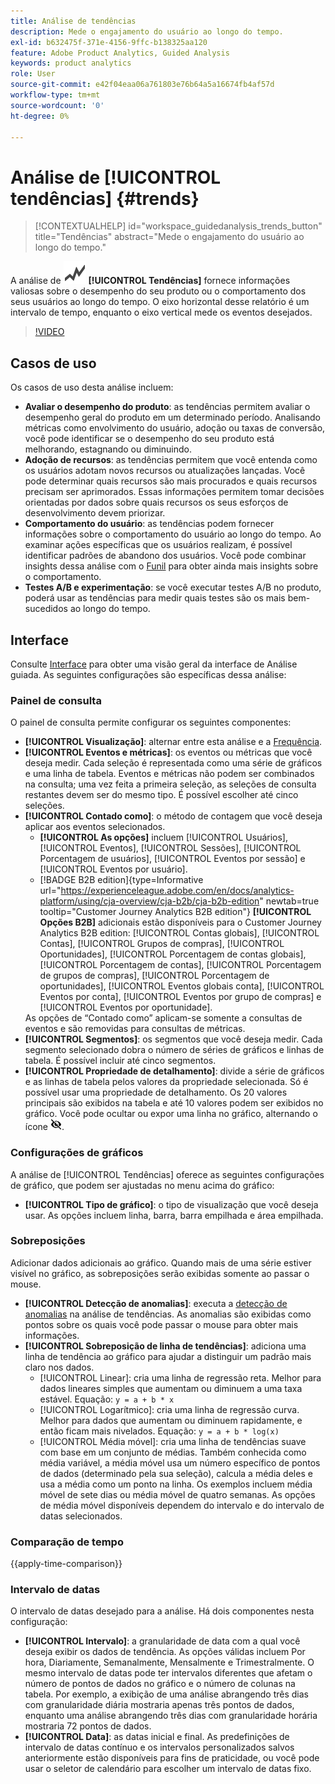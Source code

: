 ```yaml
---
title: Análise de tendências
description: Mede o engajamento do usuário ao longo do tempo.
exl-id: b632475f-371e-4156-9ffc-b138325aa120
feature: Adobe Product Analytics, Guided Analysis
keywords: product analytics
role: User
source-git-commit: e42f04eaa06a761803e76b64a5a16674fb4af57d
workflow-type: tm+mt
source-wordcount: '0'
ht-degree: 0%

---
```


# Análise de [!UICONTROL tendências] {#trends}

<!-- markdownlint-disable MD034 -->

>[!CONTEXTUALHELP]
>id="workspace_guidedanalysis_trends_button"
>title="Tendências"
>abstract="Mede o engajamento do usuário ao longo do tempo."

<!-- markdownlint-enable MD034 -->

A análise de ![GraphTrend](/help/assets/icons/GraphTrend.svg) **[!UICONTROL Tendências]** fornece informações valiosas sobre o desempenho do seu produto ou o comportamento dos seus usuários ao longo do tempo. O eixo horizontal desse relatório é um intervalo de tempo, enquanto o eixo vertical mede os eventos desejados.


>[!VIDEO](https://video.tv.adobe.com/v/3421666/?quality=12&learn=on)

## Casos de uso

Os casos de uso desta análise incluem:

* **Avaliar o desempenho do produto**: as tendências permitem avaliar o desempenho geral do produto em um determinado período. Analisando métricas como envolvimento do usuário, adoção ou taxas de conversão, você pode identificar se o desempenho do seu produto está melhorando, estagnando ou diminuindo.
* **Adoção de recursos**: as tendências permitem que você entenda como os usuários adotam novos recursos ou atualizações lançadas. Você pode determinar quais recursos são mais procurados e quais recursos precisam ser aprimorados. Essas informações permitem tomar decisões orientadas por dados sobre quais recursos os seus esforços de desenvolvimento devem priorizar.
* **Comportamento do usuário**: as tendências podem fornecer informações sobre o comportamento do usuário ao longo do tempo. Ao examinar ações específicas que os usuários realizam, é possível identificar padrões de abandono dos usuários. Você pode combinar insights dessa análise com o [Funil](funnel.md) para obter ainda mais insights sobre o comportamento.
* **Testes A/B e experimentação**: se você executar testes A/B no produto, poderá usar as tendências para medir quais testes são os mais bem-sucedidos ao longo do tempo.

## Interface

Consulte [Interface](../overview.md#interface) para obter uma visão geral da interface de Análise guiada. As seguintes configurações são específicas dessa análise:

### Painel de consulta

O painel de consulta permite configurar os seguintes componentes:

* **[!UICONTROL Visualização]**: alternar entre esta análise e a [Frequência](frequency.md).
* **[!UICONTROL Eventos e métricas]**: os eventos ou métricas que você deseja medir. Cada seleção é representada como uma série de gráficos e uma linha de tabela. Eventos e métricas não podem ser combinados na consulta; uma vez feita a primeira seleção, as seleções de consulta restantes devem ser do mesmo tipo. É possível escolher até cinco seleções.
* **[!UICONTROL Contado como]**: o método de contagem que você deseja aplicar aos eventos selecionados. <ul><li>**[!UICONTROL As opções]** incluem [!UICONTROL Usuários], [!UICONTROL Eventos], [!UICONTROL Sessões], [!UICONTROL Porcentagem de usuários], [!UICONTROL Eventos por sessão] e [!UICONTROL Eventos por usuário].</li><li>[!BADGE B2B edition]{type=Informative url="https://experienceleague.adobe.com/en/docs/analytics-platform/using/cja-overview/cja-b2b/cja-b2b-edition" newtab=true tooltip="Customer Journey Analytics B2B edition"} **[!UICONTROL Opções B2B]** adicionais estão disponíveis para o Customer Journey Analytics B2B edition: [!UICONTROL Contas globais], [!UICONTROL Contas], [!UICONTROL Grupos de compras], [!UICONTROL Oportunidades], [!UICONTROL Porcentagem de contas globais], [!UICONTROL Porcentagem de contas], [!UICONTROL Porcentagem de grupos de compras], [!UICONTROL Porcentagem de oportunidades], [!UICONTROL Eventos globais conta], [!UICONTROL Eventos por conta], [!UICONTROL Eventos por grupo de compras] e [!UICONTROL Eventos por oportunidade].</li></ul>As opções de “Contado como” aplicam-se somente a consultas de eventos e são removidas para consultas de métricas.
* **[!UICONTROL Segmentos]**: os segmentos que você deseja medir. Cada segmento selecionado dobra o número de séries de gráficos e linhas de tabela. É possível incluir até cinco segmentos.
* **[!UICONTROL Propriedade de detalhamento]**: divide a série de gráficos e as linhas de tabela pelos valores da propriedade selecionada. Só é possível usar uma propriedade de detalhamento. Os 20 valores principais são exibidos na tabela e até 10 valores podem ser exibidos no gráfico. Você pode ocultar ou expor uma linha no gráfico, alternando o ícone ![Mostrar ícone de ocultar](../assets/hide-in-chart.png).

### Configurações de gráficos

A análise de [!UICONTROL Tendências] oferece as seguintes configurações de gráfico, que podem ser ajustadas no menu acima do gráfico:

* **[!UICONTROL Tipo de gráfico]**: o tipo de visualização que você deseja usar. As opções incluem linha, barra, barra empilhada e área empilhada.

### Sobreposições

Adicionar dados adicionais ao gráfico. Quando mais de uma série estiver visível no gráfico, as sobreposições serão exibidas somente ao passar o mouse.

* **[!UICONTROL Detecção de anomalias]**: executa a [detecção de anomalias](/help/analysis-workspace/c-anomaly-detection/anomaly-detection.md) na análise de tendências. As anomalias são exibidas como pontos sobre os quais você pode passar o mouse para obter mais informações.
* **[!UICONTROL Sobreposição de linha de tendências]**: adiciona uma linha de tendência ao gráfico para ajudar a distinguir um padrão mais claro nos dados.
   * [!UICONTROL Linear]: cria uma linha de regressão reta. Melhor para dados lineares simples que aumentam ou diminuem a uma taxa estável. Equação: `y = a + b * x`
   * [!UICONTROL Logarítmico]: cria uma linha de regressão curva. Melhor para dados que aumentam ou diminuem rapidamente, e então ficam mais nivelados. Equação: `y = a + b * log(x)`
   * [!UICONTROL Média móvel]: cria uma linha de tendências suave com base em um conjunto de médias. Também conhecida como média variável, a média móvel usa um número específico de pontos de dados (determinado pela sua seleção), calcula a média deles e usa a média como um ponto na linha. Os exemplos incluem média móvel de sete dias ou média móvel de quatro semanas. As opções de média móvel disponíveis dependem do intervalo e do intervalo de datas selecionados.

### Comparação de tempo

{{apply-time-comparison}}


### Intervalo de datas

O intervalo de datas desejado para a análise. Há dois componentes nesta configuração:

* **[!UICONTROL Intervalo]**: a granularidade de data com a qual você deseja exibir os dados de tendência. As opções válidas incluem Por hora, Diariamente, Semanalmente, Mensalmente e Trimestralmente. O mesmo intervalo de datas pode ter intervalos diferentes que afetam o número de pontos de dados no gráfico e o número de colunas na tabela. Por exemplo, a exibição de uma análise abrangendo três dias com granularidade diária mostraria apenas três pontos de dados, enquanto uma análise abrangendo três dias com granularidade horária mostraria 72 pontos de dados.
* **[!UICONTROL Data]**: as datas inicial e final. As predefinições de intervalo de datas contínuo e os intervalos personalizados salvos anteriormente estão disponíveis para fins de praticidade, ou você pode usar o seletor de calendário para escolher um intervalo de datas fixo.


<!--

## Example

See below for an example of the analysis.

![Trends compare](../assets/trends-compare.png)

-->